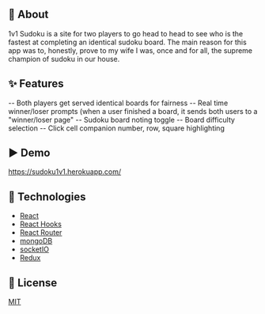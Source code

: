 ## 🎯 About
1v1 Sudoku is a site for two players to go head to head to see who is the fastest at completing an identical sudoku board.
The main reason for this app was to, honestly, prove to my wife I was, once and for all, the supreme champion of sudoku in our house.

## ✨ Features
-- Both players get served identical boards for fairness
-- Real time winner/loser prompts (when a user finished a board, it sends both users to a "winner/loser page"
-- Sudoku board noting toggle
-- Board difficulty selection
-- Click cell companion number, row, square highlighting


## ▶️ Demo

https://sudoku1v1.herokuapp.com/

## 🚀 Technologies
- [React](https://reactjs.org/)
- [React Hooks](https://reactjs.org/docs/hooks-intro.html)
- [React Router](https://reactrouter.com/web/guides/quick-start)
- [mongoDB]()
- [socketIO]()
- [Redux]()

## 📝 License
[MIT](https://github.com/sir-nutty/myChaldea-UI/blob/main/LICENSE)
